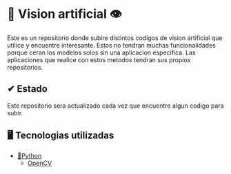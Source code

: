# 🧠 Vision artificial 👁

Este es un repositorio donde subire distintos codigos de vision artificial que utilice y encuentre interesante. Estos no tendran muchas funcionalidades porque ceran los modelos solos sin una aplicacion especifica. Las aplicaciones que realice con estos metodos tendran sus propios repositorios.

## ✔ Estado

Este repositorio sera actualizado cada vez que encuentre algun codigo para subir.

## 🖥 Tecnologias utilizadas

 - [🐍Python](https://www.python.org/)
   - [OpenCV](https://docs.opencv.org/4.x/d6/d00/tutorial_py_root.html)

